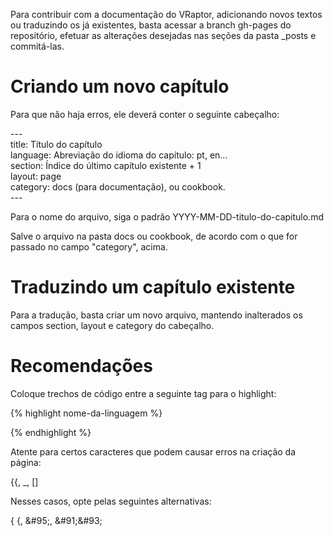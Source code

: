 Para contribuir com a documentação do VRaptor, adicionando novos textos ou traduzindo os já existentes, basta acessar a branch gh-pages do repositório, efetuar as alterações desejadas nas seções da pasta _posts e commitá-las.

Criando um novo capítulo
========================

Para que não haja erros, ele deverá conter o seguinte cabeçalho:

\-\-\-  
title: Título do capítulo  
language: Abreviação do idioma do capítulo: pt, en...  
section: Índice do último capítulo existente + 1  
layout: page  
category: docs (para documentação), ou cookbook.  
\-\-\-

Para o nome do arquivo, siga o padrão YYYY-MM-DD-titulo-do-capitulo.md

Salve o arquivo na pasta docs ou cookbook, de acordo com o que for passado no campo "category", acima.


Traduzindo um capítulo existente
================================

Para a tradução, basta criar um novo arquivo, mantendo inalterados os campos section, layout e category do cabeçalho.

Recomendações
=============

Coloque trechos de código entre a seguinte tag para o highlight:

{% highlight nome-da-linguagem %}

{% endhighlight %}

Atente para certos caracteres que podem causar erros na criação da página:

{{, _, []

Nesses casos, opte pelas seguintes alternativas:

{ {, &\#95;, &\#91;&\#93;
